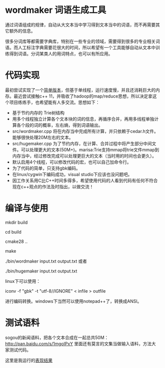 wordmaker 词语生成工具
=========
通过词语组成的规律，自动从大文本当中学习得到文本当中的词语，而不再需要其它额外的信息。

很多分词库等都需要字典库，特别在一些专业的领域，需要得到很多的专业相关词语。而人工标注字典需要花很大的时间，所以希望有一个工具能够自动从文本中训练得到词语。分词某类人的用词特点，也可以有所应用。

代码实现
========
最初尝试实现了一个[简单版本](https://github.com/jannson/yaha/blob/master/extra/segword.cpp)，但基于单线程，运行速度慢，并且还消耗巨大的内存。最近尝试接触c++ 11，并吸收了hadoop的map/reduce思想，所以决定拿这个项目练练手，也希望能有人多交流。思想如下：

* 基于节约内存的 Trie树结构
* 用多个线程独立计算各个文本块的词的信息，再循序合并，再用多线程单独计算各个段的词的概率，左右熵，得到词语输出。 
* src/wordmaker.cpp 将在内存当中完成所有计算，并只依赖于cedar.h文件。能够很快处理20M左右的文本。
* src/hugemaker.cpp 
为了节约内存，在计算、合并过程中将产生部分中间文件。可以处理更大的文本(50M+)。marisa:Trie支持mmap将trie文件mmap到内存当中，经过修改完成可以处理更巨大的文本（当时用的时间也会更久）。
* 默认启用4个线程，可以修改代码的宏，也可以自己加命令行。
* 为了代码的简单，只支持gbk编码。
* 在linux/cygwin下编码成功，visual studio下应该也没问题吧。
* 因工作关系用C比C++时间多得多，希望使用代码的人看到代码有任何不符合现在c++观点的作法及时指出，以做交流！

编译与使用
==========
mkdir build

cd build

cmake28 ..

make

./bin/wordmaker input.txt output.txt  或者

./bin/hugemaker input.txt output.txt

linux下可以使用：

iconv -f "gbk" -t "utf-8//IGNORE" < infile > outfile

进行编码转换。windows下当然可以使用notepad++了，转换成ANSI。

测试语料
========
sogou的新闻语料，把各个文本合成在一起总共50M：http://pan.baidu.com/s/1mgoIPxY
里面还有莫言的文集当做输入语料，方法大家测试代码。

这里是我运行的[表现结果](https://github.com/jannson/wordmaker/tree/master/tests)
